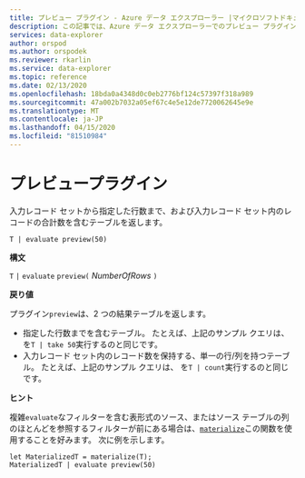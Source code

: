 ```yaml
---
title: プレビュー プラグイン - Azure データ エクスプローラー |マイクロソフトドキュメント
description: この記事では、Azure データ エクスプローラーでのプレビュー プラグインについて説明します。
services: data-explorer
author: orspod
ms.author: orspodek
ms.reviewer: rkarlin
ms.service: data-explorer
ms.topic: reference
ms.date: 02/13/2020
ms.openlocfilehash: 18bda0a4348d0c0eb2776bf124c57397f318a989
ms.sourcegitcommit: 47a002b7032a05ef67c4e5e12de7720062645e9e
ms.translationtype: MT
ms.contentlocale: ja-JP
ms.lasthandoff: 04/15/2020
ms.locfileid: "81510984"
---
```

# <a name="preview-plugin"></a>プレビュープラグイン

入力レコード セットから指定した行数まで、および入力レコード セット内のレコードの合計数を含むテーブルを返します。

```kusto
T | evaluate preview(50)
```

**構文**

`T` `|` `evaluate` `preview(` *NumberOfRows* `)`

**戻り値**

プラグイン`preview`は、2 つの結果テーブルを返します。
* 指定した行数までを含むテーブル。
  たとえば、上記のサンプル クエリは、 を`T | take 50`実行するのと同じです。
* 入力レコード セット内のレコード数を保持する、単一の行/列を持つテーブル。
  たとえば、上記のサンプル クエリは、 を`T | count`実行するのと同じです。

**ヒント**

複雑`evaluate`なフィルターを含む表形式のソース、またはソース テーブルの列のほとんどを参照するフィルターが前にある場合は、[`materialize`](materializefunction.md)この関数を使用することを好みます。 次に例を示します。

```kusto
let MaterializedT = materialize(T);
MaterializedT | evaluate preview(50)
```